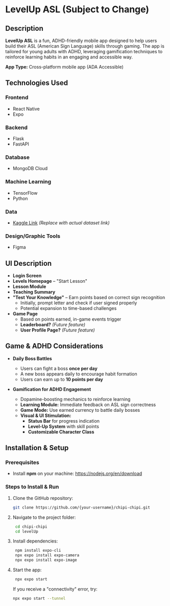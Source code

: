 # LevelUp ASL (Subject to Change)

## Description  
**LevelUp ASL** is a fun, ADHD-friendly mobile app designed to help users build their ASL (American Sign Language) skills through gaming. The app is tailored for young adults with ADHD, leveraging gamification techniques to reinforce learning habits in an engaging and accessible way.  

**App Type:** Cross-platform mobile app (ADA Accessible)  

## Technologies Used  

### Frontend  
- React Native  
- Expo  

### Backend  
- Flask  
- FastAPI  

### Database  
- MongoDB Cloud  

### Machine Learning  
- TensorFlow  
- Python  

### Data  
- [Kaggle Link](#) _(Replace with actual dataset link)_  

### Design/Graphic Tools  
- Figma  

## UI Description  

- **Login Screen**  
- **Levels Homepage** – "Start Lesson"  
- **Lesson Module**  
- **Teaching Summary**  
- **"Test Your Knowledge"** – Earn points based on correct sign recognition  
  - Initially, prompt letter and check if user signed properly  
  - Potential expansion to time-based challenges  
- **Game Page**  
  - Based on points earned, in-game events trigger  
  - **Leaderboard?** _(Future feature)_  
  - **User Profile Page?** _(Future feature)_  

## Game & ADHD Considerations  

- **Daily Boss Battles**  
  - Users can fight a boss **once per day**  
  - A new boss appears daily to encourage habit formation  
  - Users can earn up to **10 points per day**  

- **Gamification for ADHD Engagement**  
  - Dopamine-boosting mechanics to reinforce learning  
  - **Learning Module:** Immediate feedback on ASL sign correctness  
  - **Game Mode:** Use earned currency to battle daily bosses  
  - **Visual & UI Stimulation:**  
    - **Status Bar** for progress indication  
    - **Level-Up System** with skill points  
    - **Customizable Character Class**  

## Installation & Setup  

### Prerequisites  
- Install **npm** on your machine: https://nodejs.org/en/download  

### Steps to Install & Run  

1. Clone the GitHub repository:  
   ```sh
   git clone https://github.com/{your-username}/chipi-chipi.git
    ```

2. Navigate to the project folder:  
   ```sh
    cd chipi-chipi
    cd levelUp
    ```

3. Install dependencies:  
   ```sh
    npm install expo-cli
    npx expo install expo-camera
    npx expo install expo-image
    ```

4. Start the app:
   ```sh
    npx expo start
    ```
    If you receive a "connectivity" error, try:
    ```sh
    npx expo start --tunnel
    ```